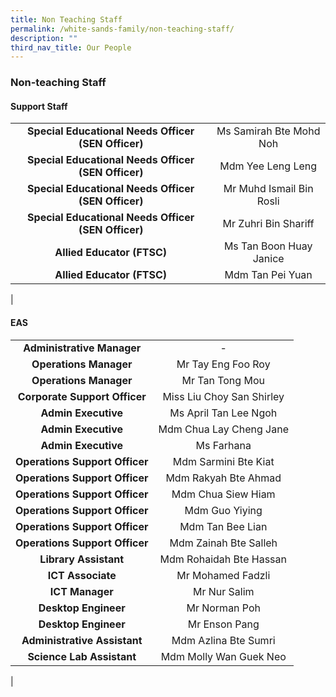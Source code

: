 ```yaml
---
title: Non Teaching Staff
permalink: /white-sands-family/non-teaching-staff/
description: ""
third_nav_title: Our People
---
```

### **Non-teaching Staff**
#### **Support Staff**

|  |  |
|:---:|:---:|
| **Special Educational Needs Officer (SEN Officer)** | Ms Samirah Bte Mohd Noh |
| **Special Educational Needs Officer (SEN Officer)** | Mdm Yee Leng Leng |
| **Special Educational Needs Officer (SEN Officer)** | Mr Muhd Ismail Bin Rosli |
| **Special Educational Needs Officer (SEN Officer)** | Mr Zuhri Bin Shariff |
| **Allied Educator (FTSC)** | Ms Tan Boon Huay Janice |
| **Allied Educator (FTSC)** | Mdm Tan Pei Yuan |
|

#### **EAS**

|  |  |
|:---:|:---:|
| **Administrative Manager** | - |
| **Operations Manager** | Mr Tay Eng Foo Roy |
| **Operations Manager** | Mr Tan Tong Mou |
| **Corporate Support Officer** | Miss Liu Choy San Shirley |
| **Admin Executive** | Ms April Tan Lee Ngoh |
| **Admin Executive** | Mdm Chua Lay Cheng Jane |
| **Admin Executive** | Ms Farhana  |
| **Operations Support Officer** | Mdm Sarmini Bte Kiat |
| **Operations Support Officer** | Mdm Rakyah Bte Ahmad |
| **Operations Support Officer** | Mdm Chua Siew Hiam |
| **Operations Support Officer** | Mdm Guo Yiying |
| **Operations Support Officer** | Mdm Tan Bee Lian |
| **Operations Support Officer** | Mdm Zainah Bte Salleh |
| **Library Assistant** | Mdm Rohaidah Bte Hassan |
| **ICT Associate** | Mr Mohamed Fadzli |
| **ICT Manager** | Mr Nur Salim |
| **Desktop Engineer** | Mr Norman Poh |
| **Desktop Engineer** | Mr Enson Pang |
| **Administrative Assistant** | Mdm Azlina Bte Sumri |
| **Science Lab Assistant** | Mdm Molly Wan Guek Neo |
|